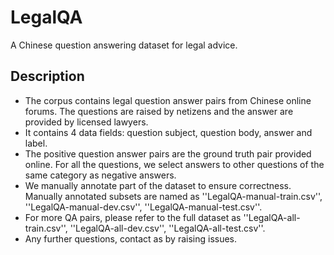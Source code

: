 # LegalQA
A Chinese question answering dataset for legal advice.

## Description ##

 - The corpus contains legal question answer pairs from Chinese online forums. The questions are raised by netizens and the answer are provided by licensed lawyers. 
 - It contains 4 data fields: question subject, question body, answer and label. 
 - The positive question answer pairs are the ground truth pair provided online. For all the questions, we select answers to other questions of the same category as negative answers. 
 - We manually annotate part of the dataset to ensure correctness. Manually annotated subsets are named as ''LegalQA-manual-train.csv'', ''LegalQA-manual-dev.csv'', ''LegalQA-manual-test.csv''.
 - For more QA pairs, please refer to the full dataset as ''LegalQA-all-train.csv'', ''LegalQA-all-dev.csv'', ''LegalQA-all-test.csv''.
 - Any further questions, contact as by raising issues.

